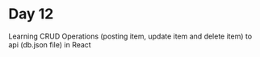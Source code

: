 # Day 12
Learning CRUD Operations (posting item, update item and delete item) to api (db.json file) in React
